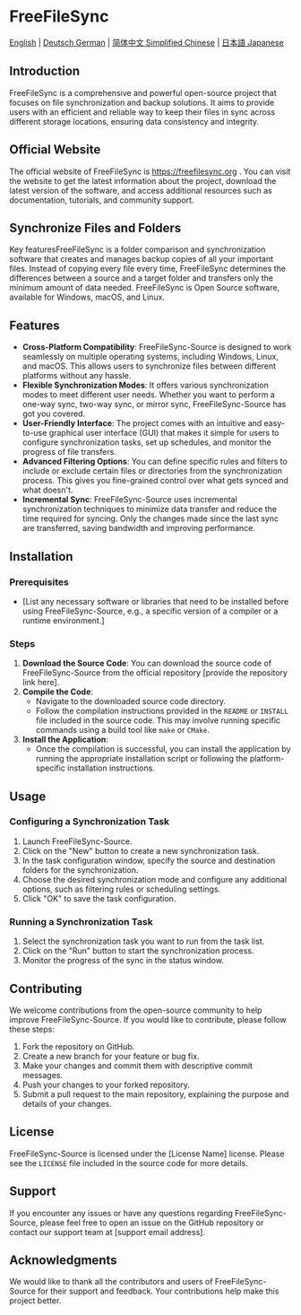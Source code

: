 # FreeFileSync

[English](README.md) | [Deutsch German](README_DE.md) | [简体中文 Simplified Chinese](README_zh-CN.md) | [日本語 Japanese](README.md)

## Introduction
FreeFileSync is a comprehensive and powerful open-source project that focuses on file synchronization and backup solutions. It aims to provide users with an efficient and reliable way to keep their files in sync across different storage locations, ensuring data consistency and integrity.

## Official Website
The official website of FreeFileSync is https://freefilesync.org . You can visit the website to get the latest information about the project, download the latest version of the software, and access additional resources such as documentation, tutorials, and community support.


## Synchronize Files and Folders
Key featuresFreeFileSync is a folder comparison and synchronization software that creates and manages backup copies of all your important files. Instead of copying every file every time, FreeFileSync determines the differences between a source and a target folder and transfers only the minimum amount of data needed. FreeFileSync is Open Source software, available for Windows, macOS, and Linux.


## Features
- **Cross-Platform Compatibility**: FreeFileSync-Source is designed to work seamlessly on multiple operating systems, including Windows, Linux, and macOS. This allows users to synchronize files between different platforms without any hassle.
- **Flexible Synchronization Modes**: It offers various synchronization modes to meet different user needs. Whether you want to perform a one-way sync, two-way sync, or mirror sync, FreeFileSync-Source has got you covered.
- **User-Friendly Interface**: The project comes with an intuitive and easy-to-use graphical user interface (GUI) that makes it simple for users to configure synchronization tasks, set up schedules, and monitor the progress of file transfers.
- **Advanced Filtering Options**: You can define specific rules and filters to include or exclude certain files or directories from the synchronization process. This gives you fine-grained control over what gets synced and what doesn't.
- **Incremental Sync**: FreeFileSync-Source uses incremental synchronization techniques to minimize data transfer and reduce the time required for syncing. Only the changes made since the last sync are transferred, saving bandwidth and improving performance.

## Installation
### Prerequisites
- [List any necessary software or libraries that need to be installed before using FreeFileSync-Source, e.g., a specific version of a compiler or a runtime environment.]

### Steps
1. **Download the Source Code**: You can download the source code of FreeFileSync-Source from the official repository [provide the repository link here].
2. **Compile the Code**:
   - Navigate to the downloaded source code directory.
   - Follow the compilation instructions provided in the `README` or `INSTALL` file included in the source code. This may involve running specific commands using a build tool like `make` or `CMake`.
3. **Install the Application**:
   - Once the compilation is successful, you can install the application by running the appropriate installation script or following the platform-specific installation instructions.

## Usage
### Configuring a Synchronization Task
1. Launch FreeFileSync-Source.
2. Click on the "New" button to create a new synchronization task.
3. In the task configuration window, specify the source and destination folders for the synchronization.
4. Choose the desired synchronization mode and configure any additional options, such as filtering rules or scheduling settings.
5. Click "OK" to save the task configuration.

### Running a Synchronization Task
1. Select the synchronization task you want to run from the task list.
2. Click on the "Run" button to start the synchronization process.
3. Monitor the progress of the sync in the status window.

## Contributing
We welcome contributions from the open-source community to help improve FreeFileSync-Source. If you would like to contribute, please follow these steps:
1. Fork the repository on GitHub.
2. Create a new branch for your feature or bug fix.
3. Make your changes and commit them with descriptive commit messages.
4. Push your changes to your forked repository.
5. Submit a pull request to the main repository, explaining the purpose and details of your changes.

## License
FreeFileSync-Source is licensed under the [License Name] license. Please see the `LICENSE` file included in the source code for more details.

## Support
If you encounter any issues or have any questions regarding FreeFileSync-Source, please feel free to open an issue on the GitHub repository or contact our support team at [support email address].

## Acknowledgments
We would like to thank all the contributors and users of FreeFileSync-Source for their support and feedback. Your contributions help make this project better.
